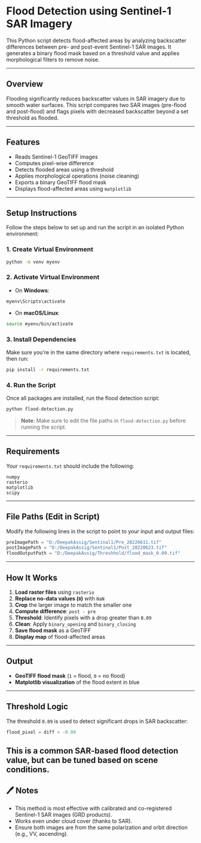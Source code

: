 # Flood Detection using Sentinel-1 SAR Imagery

This Python script detects flood-affected areas by analyzing backscatter differences between pre- and post-event Sentinel-1 SAR images. It generates a binary flood mask based on a threshold value and applies morphological filters to remove noise.

---

## Overview

Flooding significantly reduces backscatter values in SAR imagery due to smooth water surfaces. This script compares two SAR images (pre-flood and post-flood) and flags pixels with decreased backscatter beyond a set threshold as flooded.

---

## Features

- Reads Sentinel-1 GeoTIFF images
- Computes pixel-wise difference
- Detects flooded areas using a threshold
- Applies morphological operations (noise cleaning)
- Exports a binary GeoTIFF flood mask
- Displays flood-affected areas using `matplotlib`

---

## Setup Instructions

Follow the steps below to set up and run the script in an isolated Python environment:

### 1. Create Virtual Environment

```bash
python -m venv myenv
```

### 2. Activate Virtual Environment

- On **Windows**:

```bash
myenv\Scripts\activate
```

- On **macOS/Linux**:

```bash
source myenv/bin/activate
```

### 3. Install Dependencies

Make sure you're in the same directory where `requirements.txt` is located, then run:

```bash
pip install -r requirements.txt
```

### 4. Run the Script

Once all packages are installed, run the flood detection script:

```bash
python flood-detection.py
```

> **Note**: Make sure to edit the file paths in `flood-detection.py` before running the script.

---

## Requirements

Your `requirements.txt` should include the following:

```
numpy
rasterio
matplotlib
scipy
```

---

## File Paths (Edit in Script)

Modify the following lines in the script to point to your input and output files:

```python
preImagePath = "D:/DeepakAssig/Sentinal1/Pre_20220611.tif"
postImagePath = "D:/DeepakAssig/Sentinal1/Post_20220623.tif"
floodOutputPath = "D:/DeepakAssig/Threshhold/flood_mask_0.09.tif"
```

---

## How It Works

1. **Load raster files** using `rasterio`
2. **Replace no-data values (`0`)** with `NaN`
3. **Crop** the larger image to match the smaller one
4. **Compute difference**: `post - pre`
5. **Threshold**: Identify pixels with a drop greater than `0.09`
6. **Clean**: Apply `binary_opening` and `binary_closing`
7. **Save flood mask** as a GeoTIFF
8. **Display map** of flood-affected areas

---

## Output

- **GeoTIFF flood mask** (`1` = flood, `0` = no flood)
- **Matplotlib visualization** of the flood extent in blue

---

## Threshold Logic

The threshold `0.09` is used to detect significant drops in SAR backscatter:

```python
flood_pixel = diff < -0.09
```

This is a common SAR-based flood detection value, but can be tuned based on scene conditions.
---

## 🖊️ Notes

- This method is most effective with calibrated and co-registered Sentinel-1 SAR images (GRD products).
- Works even under cloud cover (thanks to SAR).
- Ensure both images are from the same polarization and orbit direction (e.g., VV, ascending).
